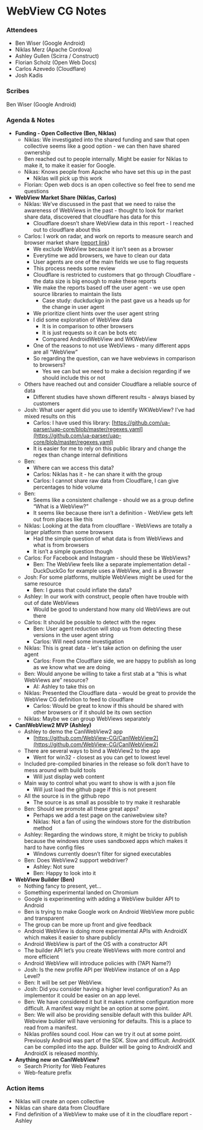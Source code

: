 # WebView CG Notes

### Attendees

* Ben Wiser (Google Android)
* Niklas Merz (Apache Cordova)
* Ashley Gullen (Scirra / Construct)
* Florian Scholz (Open Web Docs)
* Carlos Azevedo (Cloudflare)
* Josh Kadis


### Scribes

Ben Wiser (Google Android)


### Agenda & Notes

* **Funding - Open Collective (Ben, Niklas)**
    * Niklas: We investigated into the shared funding and saw that open collective seems like a good option - we can then have shared ownership
    * Ben reached out to people internally. Might be easier for Niklas to make it, to make it easier for Google.
    * Nikas: Knows people from Apache who have set this up in the past
        * Niklas will pick up this work
    * Florian: Open web docs is an open collective so feel free to send me questions
* **WebView Market Share (Niklas, Carlos)**
    * Niklas: We’ve discussed in the past that we need to raise the awareness of WebViews in the past - thought to look for market share data, discovered that cloudflare has data for this
        * Cloudflare doesn’t share WebView data in this report - I reached out to cloudflare about this
    * Carlos: I work on radar, and work on reports to measure search and browser market share ([report link](https://radar.cloudflare.com/reports/browser-market-share-2025-q1))
        * We exclude WebView because it isn’t seen as a browser
        * Everytime we add browsers, we have to clean our data
        * User agents are one of the main fields we use to flag requests
        * This process needs some review
        * Cloudflare is restricted to customers that go through Cloudflare - the data size is big enough to make these reports
        * We make the reports based off the user agent - we use open source libraries to maintain the lists
            * Case study: duckduckgo in the past gave us a heads up for the change in user agent
        * We prioritize client hints over the user agent string
        * I did some exploration of WebView data
            * It is in comparison to other browsers
            * It is just requests so it can be bots etc
            * Compared AndroidWebView and WKWebView
        * One of the reasons to not use WebViews - many different apps are all “WebView”
        * So regarding the question, can we have webviews in comparison to browsers?
            * Yes we can but we need to make a decision regarding if we should include this or not
    * Others have reached out and consider Cloudflare a reliable source of data
        * Different studies have shown different results - always biased by customers
    * Josh: What user agent did you use to identify WKWebView? I’ve had mixed results on this
        * Carlos: I have used this library: [https://github.com/ua-parser/uap-core/blob/master/regexes.yaml](https://github.com/ua-parser/uap-core/blob/master/regexes.yaml)
        * It is easier for me to rely on this public library and change the regex than change internal definitions
    * Ben: 
        * Where can we access this data?
        * Carlos: Niklas has it - he can share it with the group
        * Carlos: I cannot share raw data from Cloudflare, I can give percentages to hide volume
    * Ben:
        * Seems like a consistent challenge - should we as a group define “What is a WebView?”
        * It seems like because there isn’t a definition - WebView gets left out from places like this
    * Niklas: Looking at the data from cloudflare - WebViews are totally a larger platform than some browsers
        * Had the simple question of what data is from WebViews and what is from browsers
        * It isn’t a simple question though
    * Carlos: For Facebook and Instagram - should these be WebViews?
        * Ben: The WebView feels like a separate implementation detail - DuckDuckGo for example uses a WebView, and is a Browser
    * Josh: For some platforms, multiple WebViews might be used for the same resource
        * Ben: I guess that could inflate the data?
    * Ashley: In our work with construct, people often have trouble with out of date WebViews
        * Would be good to understand how many old WebViews are out there
    * Carlos: It should be possible to detect with the regex
        * Ben: User agent reduction will stop us from detecting these versions in the user agent string
        * Carlos: Will need some investigation
    * Niklas: This is great data - let's take action on defining the user agent
        * Carlos: From the Cloudflare side, we are happy to publish as long as we know what we are doing
    * Ben: Would anyone be willing to take a first stab at a “this is what WebViews are” resource?
        * AI: Ashley to take this on
    * Niklas: Presented the Cloudflare data - would be great to provide the WebView CG definition to feed to cloudflare
        * Carlos: Would be great to know if this should be shared with other browsers or if it should be its own section
    * Niklas: Maybe we can group WebViews separately
* **CanIWebView2 MVP (Ashley)**
    * Ashley to demo the CanIWebView2 app
        * [https://github.com/WebView-CG/CanIWebView2](https://github.com/WebView-CG/CanIWebView2)
    * There are several ways to bind a WebView2 to the app
        * Went for win32 - closest as you can get to lowest level
    * Included pre-compiled binaries in the release so folk don’t have to mess around with build tools
        * Will just display web content
    * Main way to control what you want to show is with a json file
        * Will just load the github page if this is not present
    * All the source is in the github repo
        * The source is as small as possible to try make it resharable
    * Ben: Should we promote all these great apps?
        * Perhaps we add a test page on the caniwebview site?
        * Niklas: Not a fan of using the windows store for the distribution method
    * Ashley: Regarding the windows store, it might be tricky to publish because the windows store uses sandboxed apps which makes it hard to have config files
        * Windows currently doesn’t filter for signed executables
    * Ben: Does WebView2 support webdriver?
        * Ashley: Not sure
        * Ben: Happy to look into it
* **WebView Builder (Ben)**
    * Nothing fancy to present, yet…
    * Something experimental landed on Chromium
    * Google is experimenting with adding a WebView builder API to Android
    * Ben is trying to make Google work on Android WebView more public and transparent
    * The group can be more up front and give feedback
    * Android WebView is doing more experimental APIs with AndroidX which makes it easier to share publicly
    * Android WebView is part of the OS with a constructor API
    * The builder API let’s you create WebViews with more control and more efficient
    * Android WebView will introduce policies with (?API Name?) 
    * Josh: Is the new profile API per WebView instance of on a App Level?
    * Ben: It will be set per WebView.
    * Josh: Did you consider having a higher level configuration? As an implementor it could be easier on an app level.
    * Ben: We have considered it but it makes runtime configuration more difficult. A manifest way might be an option at some point.
    * Ben: We will also be providing sensible default with this builder API. Webview builder will have versioning for defaults. This is a place to read from a manifest.
    * Niklas profiles sound cool. How can we try it out at some point. Previously Android was part of the SDK. Slow and difficult. AndroidX can be compiled into the app. Builder will be going to AndroidX and AndroidX is released monthly. 
* **Anything new on CanIWebView?**
    * Search Priority for Web Features
    * Web-feature prefix


### Action items

* Niklas will create an open collective
* Niklas can share data from Cloudflare
* Find definition of a WebView to make use of it in the cloudflare report - Ashley
